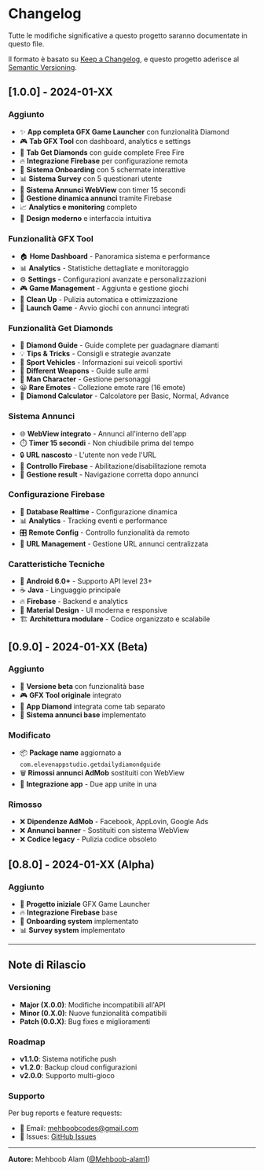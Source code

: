 # Changelog

Tutte le modifiche significative a questo progetto saranno documentate in questo file.

Il formato è basato su [Keep a Changelog](https://keepachangelog.com/en/1.0.0/),
e questo progetto aderisce al [Semantic Versioning](https://semver.org/spec/v2.0.0.html).

## [1.0.0] - 2024-01-XX

### Aggiunto
- ✨ **App completa GFX Game Launcher** con funzionalità Diamond
- 🎮 **Tab GFX Tool** con dashboard, analytics e settings
- 💎 **Tab Get Diamonds** con guide complete Free Fire
- 🔥 **Integrazione Firebase** per configurazione remota
- 📱 **Sistema Onboarding** con 5 schermate interattive
- 📊 **Sistema Survey** con 5 questionari utente
- 🎯 **Sistema Annunci WebView** con timer 15 secondi
- 🔧 **Gestione dinamica annunci** tramite Firebase
- 📈 **Analytics e monitoring** completo
- 🎨 **Design moderno** e interfaccia intuitiva

### Funzionalità GFX Tool
- 🏠 **Home Dashboard** - Panoramica sistema e performance
- 📊 **Analytics** - Statistiche dettagliate e monitoraggio
- ⚙️ **Settings** - Configurazioni avanzate e personalizzazioni
- 🎮 **Game Management** - Aggiunta e gestione giochi
- 🧹 **Clean Up** - Pulizia automatica e ottimizzazione
- 🚀 **Launch Game** - Avvio giochi con annunci integrati

### Funzionalità Get Diamonds
- 💎 **Diamond Guide** - Guide complete per guadagnare diamanti
- 💡 **Tips & Tricks** - Consigli e strategie avanzate
- 🚗 **Sport Vehicles** - Informazioni sui veicoli sportivi
- 🔫 **Different Weapons** - Guide sulle armi
- 👤 **Man Character** - Gestione personaggi
- 😀 **Rare Emotes** - Collezione emote rare (16 emote)
- 🧮 **Diamond Calculator** - Calcolatore per Basic, Normal, Advance

### Sistema Annunci
- 🌐 **WebView integrato** - Annunci all'interno dell'app
- ⏱️ **Timer 15 secondi** - Non chiudibile prima del tempo
- 🔒 **URL nascosto** - L'utente non vede l'URL
- 🔄 **Controllo Firebase** - Abilitazione/disabilitazione remota
- 📱 **Gestione result** - Navigazione corretta dopo annunci

### Configurazione Firebase
- 🔗 **Database Realtime** - Configurazione dinamica
- 📊 **Analytics** - Tracking eventi e performance
- 🎛️ **Remote Config** - Controllo funzionalità da remoto
- 🔧 **URL Management** - Gestione URL annunci centralizzata

### Caratteristiche Tecniche
- 📱 **Android 6.0+** - Supporto API level 23+
- ☕ **Java** - Linguaggio principale
- 🔥 **Firebase** - Backend e analytics
- 🎨 **Material Design** - UI moderna e responsive
- 🏗️ **Architettura modulare** - Codice organizzato e scalabile

## [0.9.0] - 2024-01-XX (Beta)

### Aggiunto
- 🚀 **Versione beta** con funzionalità base
- 🎮 **GFX Tool originale** integrato
- 💎 **App Diamond** integrata come tab separato
- 🔧 **Sistema annunci base** implementato

### Modificato
- 📦 **Package name** aggiornato a `com.elevenappstudio.getdailydiamondguide`
- 🗑️ **Rimossi annunci AdMob** sostituiti con WebView
- 🔄 **Integrazione app** - Due app unite in una

### Rimosso
- ❌ **Dipendenze AdMob** - Facebook, AppLovin, Google Ads
- ❌ **Annunci banner** - Sostituiti con sistema WebView
- ❌ **Codice legacy** - Pulizia codice obsoleto

## [0.8.0] - 2024-01-XX (Alpha)

### Aggiunto
- 🎯 **Progetto iniziale** GFX Game Launcher
- 🔥 **Integrazione Firebase** base
- 📱 **Onboarding system** implementato
- 📊 **Survey system** implementato

---

## Note di Rilascio

### Versioning
- **Major (X.0.0)**: Modifiche incompatibili all'API
- **Minor (0.X.0)**: Nuove funzionalità compatibili
- **Patch (0.0.X)**: Bug fixes e miglioramenti

### Roadmap
- **v1.1.0**: Sistema notifiche push
- **v1.2.0**: Backup cloud configurazioni
- **v2.0.0**: Supporto multi-gioco

### Supporto
Per bug reports e feature requests:
- 📧 Email: mehboobcodes@gmail.com
- 🐛 Issues: [GitHub Issues](https://github.com/Mehboob-alam1/gfx-game-launcher/issues)

---

**Autore:** Mehboob Alam ([@Mehboob-alam1](https://github.com/Mehboob-alam1))
